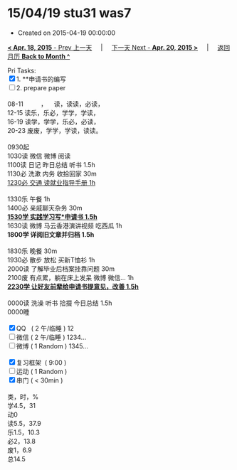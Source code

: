 # 15/04/19 stu31 was7

- Created on 2015-04-19 00:00:00

[**< Apr. 18, 2015** - Prev 上一天](_archived/lifelogs/2015/04/d18.md) &nbsp; &nbsp; | &nbsp; &nbsp; [下一天 Next - **Apr. 20, 2015 >**](_archived/lifelogs/2015/04/d20.md) &nbsp; &nbsp; |  &nbsp; &nbsp; [返回月历 **Back to Month ^**](_archived/lifelogs/2015/04/index.md)
<br/><div>Pri Tasks:<br/><input type="checkbox" checked="true" />1. **申请书的编写</div><div><input type="checkbox" />2. prepare paper</div><div><div><br/></div>08-11          ，    读，读读，必读，<br/>12-15 读乐，乐必，学学，学读，<br/>16-19 读学，学学，乐必，必读，<br/>20-23 废废，学学，学读，读读。<div><br/></div>0930起<br/>1030读 微信 微博 阅读</div><div>1100读 日记 昨日总结 听书 1.5h</div><div>1130必 洗漱 内务 收拾回家 30m</div><div><u>1230必 交通 读就业指导手册 1h</u></div><div><br/></div><div>1330乐 午餐 1h</div><div>1400必 亲戚聊天杂务 30m</div><div><b><u>1530学 实践学习写*申请书 1.5h</u></b></div><div>1630读 微博 马云香港演讲视频 吃西瓜 1h</div><div><b>1800学 </b><b>详阅旧文章并</b><b>归档</b><b> 1.5h</b></div><div><div><br/></div>1830乐 晚餐 30m</div><div>1930必 散步 放松 买新T恤衫 1h</div><div>2000读 了解毕业后档案挂靠问题 30m</div><div>2100废 有点累，躺在床上发呆 微博 微信… 1h</div><div><b><u>2230学 让好友前辈给申请书提意见，改善 1.5h</u></b></div><div><br/></div><div>0000读 洗澡 听书 拾掇 今日总结 1.5h<br/></div><div>0000睡</div><div><br/></div><div><input type="checkbox" checked="true" />QQ   ( 2 午/临睡 ) 12<br/><input type="checkbox" />微信 ( 2 午/临睡 ) 1234…</div><div><input type="checkbox" />微博 ( 1 Random ) 1345…</div><div><br/></div><div><input type="checkbox" checked="true" />复习框架  ( 9:00 )</div><div><input type="checkbox" />运动 ( 1 Random ) </div><div><input type="checkbox" checked="true" />串门 ( < 30min ) </div><div><div><br/></div>类，时，%<br/>学4.5，31<br/>动0<br/>读5.5，37.9<br/>乐1.5，10.3<br/>必2，13.8</div><div>废1，6.9<br/>总14.5</div>
